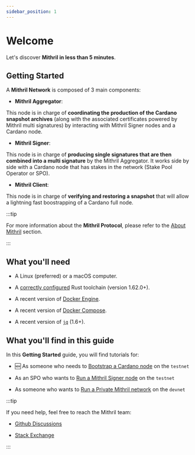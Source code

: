 ```yaml
---
sidebar_position: 1
---
```


# Welcome

Let's discover **Mithril in less than 5 minutes**.

## Getting Started

A **Mithril Network** is composed of 3 main components:

* **Mithril Aggregator**:

This node is in charge of **coordinating the production of the Cardano snapshot archives** (along with the associated certificates powered by Mithril multi signatures) by interacting with Mithril Signer nodes and a Cardano node.

* **Mithril Signer**:

This node is in charge of **producing single signatures that are then combined into a multi signature** by the Mithril Aggregator. It works side by side with a Cardano node that has stakes in the network (Stake Pool Operator or SPO).

* **Mithril Client**:

This node is in charge of **verifying and restoring a snapshot** that will allow a lightning fast boostrapping of a Cardano full node.

:::tip

For more information about the **Mithril Protocol**, please refer to the [About Mithril](../mithril/intro.md) section.

:::

## What you'll need

* A Linux (preferred) or a macOS computer.

* A [correctly configured](https://www.rust-lang.org/learn/get-started) Rust toolchain (version 1.62.0+).

* A recent version of [Docker Engine](https://docs.docker.com/engine/install/).

* A recent version of [Docker Compose](https://docs.docker.com/compose/install/).

* A recent version of [`jq`](https://stedolan.github.io/jq/) (1.6+).

## What you'll find in this guide

In this **Getting Started** guide, you will find tutorials for:

* :new: As someone who needs to [Bootstrap a Cardano node](./getting-started/bootstrap-cardano-node.md) on the `testnet`

* As an SPO who wants to [Run a Mithril Signer node](./getting-started/run-signer-node.md) on the `testnet`

* As someone who wants to [Run a Private Mithril network](./getting-started/run-mithril-devnet.md) on the `devnet`

:::tip

If you need help, feel free to reach the Mithril team:

* [Github Discussions](https://github.com/input-output-hk/mithril/discussions)

* [Stack Exchange](https://cardano.stackexchange.com/questions/tagged/mithril)

:::
